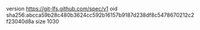 version https://git-lfs.github.com/spec/v1
oid sha256:abcca59b28c480b3624cc592b16157b9187d238df8c5478670212c2f23040d8a
size 1030
